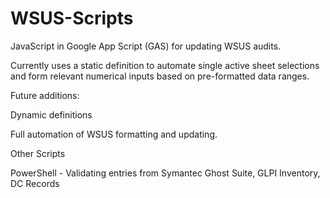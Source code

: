 # WSUS-Scripts
JavaScript in Google App Script (GAS) for updating WSUS audits.

Currently uses a static definition to automate single active sheet selections and form relevant numerical inputs based on pre-formatted data ranges.

Future additions:

Dynamic definitions

Full automation of WSUS formatting and updating.

Other Scripts

PowerShell - Validating entries from Symantec Ghost Suite, GLPI Inventory, DC Records
